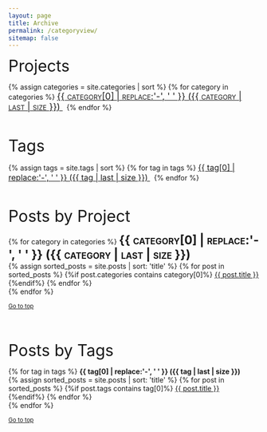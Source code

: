 ```yaml
---
layout: page
title: Archive
permalink: /categoryview/
sitemap: false
---
```

    
<font size="6">Projects</font>
<div>
    {% assign categories = site.categories | sort %}
    {% for category in categories %}
     <span class="site-category">
        <a href="#{{ category | first | slugify }}">
               <font size="4" style="font-variant: small-caps"> {{ category[0] | replace:'-', ' ' }} ({{ category | last | size }}) </font>
        </a>
        &nbsp;
    </span>
    {% endfor %}
</div>

<br>
<br>

<font size="6">Tags</font>
<div>
    {% assign tags = site.tags | sort %}
    {% for tag in tags %}
     <span class="site-tag">
        <a href="#{{ tag | first | slugify }}">
               <font size="3"> {{ tag[0] | replace:'-', ' ' }} ({{ tag | last | size }}) </font>
        </a>
        &nbsp;
    </span>
    {% endfor %}
</div>

<br>
<br>


<font size="6">Posts by Project</font>
<div id="category-index">
    {% for category in categories %}
        <a name="{{ category[0] }}"></a><strong><font size="5" style="font-variant: small-caps">{{ category[0] | replace:'-', ' ' }} ({{ category | last | size }}) </font></strong>
        <br>
    {% assign sorted_posts = site.posts | sort: 'title' %}
    {% for post in sorted_posts %}
    {%if post.categories contains category[0]%}
     <a href="{{ site.baseurl }}{{ post.url }}" title="{{ post.title }}">{{ post.title }}</a>
    <br>
    {%endif%}
    {% endfor %}
    <br>
    {% endfor %}
</div>

<small><a href="#">Go to top</a></small>

<br>
<br>


<font size="6">Posts by Tags</font>
<div id="tag-index">
    {% for tag in tags %}
        <a name="{{ tag[0] }}"></a><strong>{{ tag[0] | replace:'-', ' ' }} ({{ tag | last | size }}) </strong>
        <br>
    {% assign sorted_posts = site.posts | sort: 'title' %}
    {% for post in sorted_posts %}
    {%if post.tags contains tag[0]%}
     <a href="{{ site.baseurl }}{{ post.url }}" title="{{ post.title }}">{{ post.title }}</a>
    <br>
    {%endif%}
    {% endfor %}
    <br>
    {% endfor %}
</div>

<small><a href="#">Go to top</a></small>
